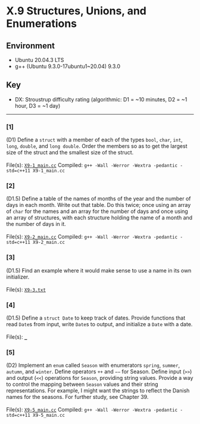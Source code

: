 # X.9 Structures, Unions, and Enumerations

## Environment
- Ubuntu 20.04.3 LTS
- g++ (Ubuntu 9.3.0-17ubuntu1~20.04) 9.3.0

## Key
- DX: Stroustrup difficulty rating (algorithmic: D1 = ~10 minutes, D2 = ~1 hour, D3 = ~1 day)

---

### \[1\]
(D1) Define a `struct` with a member of each of the types `bool`, `char`, `int`, `long`, `double`, and `long double`. Order the members so as to get the largest size of the struct and the smallest size of the struct.\
\
File(s): [`X9-1_main.cc`](./X9-1_main.cc)
Compiled: `g++ -Wall -Werror -Wextra -pedantic -std=c++11 X9-1_main.cc`

### \[2\]
(D1.5) Define a table of the names of months of the year and the number of days in each month. Write out that table. Do this twice; once using an array of `char` for the names and an array for the number of days and once using an array of structures, with each structure holding the name of a month and the number of days in it.\
\
File(s): [`X9-2_main.cc`](./X9-2_main.cc)
Compiled: `g++ -Wall -Werror -Wextra -pedantic -std=c++11 X9-2_main.cc`

### \[3\]
(D1.5) Find an example where it would make sense to use a name in its own initializer.\
\
File(s): [`X9-3.txt`](./X9-3.txt)

### \[4\]
(D1.5) Define a `struct Date` to keep track of dates. Provide functions that read `Date`s from input, write `Date`s to output, and initialize a `Date` with a date.\
\
File(s): [`_`](./)

### \[5\]
(D2) Implement an `enum` called `Season` with enumerators `spring`, `summer`, `autumn`, and `winter`. Define operators `++` and `−−` for Season. Define input (`>>`) and output (`<<`) operations for `Season`, providing string values. Provide a way to control the mapping between `Season` values and their string representations. For example, I might want the strings to reflect the Danish names for the seasons. For further study, see Chapter 39.\
\
File(s): [`X9-5_main.cc`](./X9-5_main.cc)
Compiled: `g++ -Wall -Werror -Wextra -pedantic -std=c++11 X9-5_main.cc`
